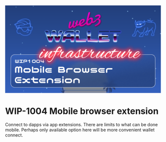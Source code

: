 ![image](../images/1004.png)

# WIP-1004 Mobile browser extension

Connect to dapps via app extensions. There are limits to what can be done mobile. Perhaps only available option here will be more convenient wallet connect.